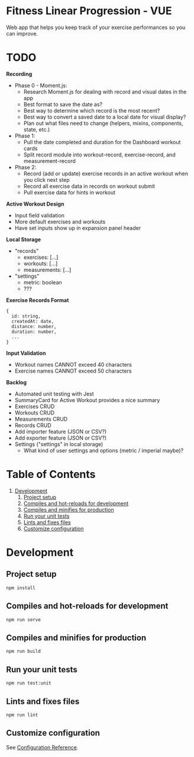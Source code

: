 # Fitness Linear Progression - VUE

Web app that helps you keep track of your exercise performances so you can improve.

# TODO

**Recording**
- Phase 0 - Moment.js:
    - Research Moment.js for dealing with record and visual dates in the app
    - Best format to save the date as?
    - Best way to determine which record is the most recent?
    - Best way to convert a saved date to a local date for visual display?
    - Plan out what files need to change (helpers, mixins, components, state, etc.)
- Phase 1:
    - Pull the date completed and duration for the Dashboard workout cards
    - Split record module into workout-record, exercise-record, and measurement-record
- Phase 2:
    - Record (add or update) exercise records in an active workout when you click next step
    - Record all exercise data in records on workout submit
    - Pull exercise data for hints in workout

**Active Workout Design**
- Input field validation
- More default exercises and workouts
- Have set inputs show up in expansion panel header

**Local Storage**
- "records"
    - exercises: [...]
    - workouts: [...]
    - measurements: [...]
- "settings"
    - metric: boolean
    - ???

**Exercise Records Format**
```
{
  id: string,
  createdAt: date,
  distance: number,
  duration: number,
  ...
}
```

**Input Validation**
- Workout names CANNOT exceed 40 characters
- Exercise names CANNOT exceed 50 characters

**Backlog**
- Automated unit testing with Jest
- SummaryCard for Active Workout provides a nice summary
- Exercises CRUD
- Workouts CRUD
- Measurements CRUD
- Records CRUD
- Add importer feature (JSON or CSV?)
- Add exporter feature (JSON or CSV?)
- Settings ("settings" in local storage)
    - What kind of user settings and options (metric / imperial maybe)?

# Table of Contents

1. [Development](#Development)
   1. [Project setup](#Project-setup)
   2. [Compiles and hot-reloads for development](#Compiles-and-hot-reloads-for-development)
   3. [Compiles and minifies for production](#Compiles-and-minifies-for-production)
   4. [Run your unit tests](#Run-your-unit-tests)
   5. [Lints and fixes files](#Lints-and-fixes-files)
   6. [Customize configuration](#Customize-configuration)

# Development

## Project setup

```
npm install
```

## Compiles and hot-reloads for development

```
npm run serve
```

## Compiles and minifies for production

```
npm run build
```

## Run your unit tests

```
npm run test:unit
```

## Lints and fixes files

```
npm run lint
```

## Customize configuration

See [Configuration Reference](https://cli.vuejs.org/config/).
